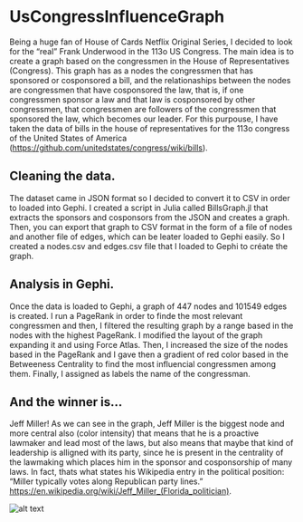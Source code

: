 # UsCongressInfluenceGraph

Being a huge fan of House of Cards Netflix Original Series, I decided to look for the “real” Frank Underwood in the 113o US Congress. The main idea is to create a graph based on the congressmen in the House of Representatives (Congress). This graph has as a nodes the congressmen that has sponsored or cosponsored a bill, and the relationaships between the nodes are congressmen that have cosponsored the law, that is, if one congressmen sponsor a law and that law is cosponsored by other congressmen, that congressmen are followers of the congressmen that sponsored the law, which becomes our leader.
For this purpouse, I have taken the data of bills in the house of representatives for the 113o congress of the United States of America (https://github.com/unitedstates/congress/wiki/bills).

## Cleaning the data.
The dataset came in JSON format so I decided to convert it to CSV in order to loaded into Gephi. I created a script in Julia called BillsGraph.jl that extracts the sponsors and cosponsors from the JSON and creates a graph. Then, you can export that graph to CSV format in the form of a file of nodes and another file of edges, which can be leater loaded to Gephi easily. So I created a nodes.csv and edges.csv file that I loaded to Gephi to créate the graph.

## Analysis in Gephi.
Once the data is loaded to Gephi, a graph of 447 nodes and 101549 edges is created. I run a PageRank in order to finde the most relevant congressmen and then, I filtered the resulting graph by a range based in the nodes with the highest PageRank. I modified the layout of the graph expanding it and using Force Atlas. Then, I increased the size of the nodes based in the PageRank and I gave then a gradient of red color based in the Betweeness Centrality to find the most influencial congressmen among them. Finally, I assigned as labels the name of the congressman.

## And the winner is...
Jeff Miller! As we can see in the graph, Jeff Miller is the biggest node and more central also (color intensity) that means that he is a proactive lawmaker and lead most of the laws, but also means that maybe that kind of leadership is alligned with its party, since he is present in the centrality of the lawmaking which places him in the sponsor and cosponsorship of many laws. In fact, thats what states his Wikipedia entry in the political position: “Miller typically votes along Republican party lines.” https://en.wikipedia.org/wiki/Jeff_Miller_(Florida_politician).

![alt text](https://github.com/mrquant/UsCongressInfluenceGraph/blob/master/graph/congress_graph.png "Congress Graph")
